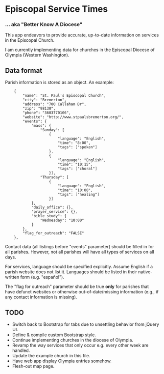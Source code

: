 # Episcopal Service Times #
### ... aka "Better Know A Diocese" ###
This app endeavors to provide accurate, up-to-date information on services in the Episcopal Church.

I am currently implementing data for churches in the Episcopal Diocese of Olympia (Western Washington).

## Data format ##
Parish information is stored as an object. An example:

		{
			"name": "St. Paul's Episcopal Church",
			"city": "Bremerton",
			"address": "700 Callahan Dr",
			"zip": "98130",
			"phone": "3603770106",
			"website": "http://www.stpaulsbremerton.org/",
			"events": {
				"mass": {
					"Sunday": [
						{
							"language": "English",
							"time": "8:00", 
							"tags": ["spoken"]
						},
						{
							"language": "English",
							"time": "10:15",
							"tags": ["choral"]
						}],
					"Thursday": [
						{
							"language": "English",
							"time": "10:00",
							"tags": ["healing"]
						}]
				},
				"daily_office": {},
				"prayer_service": {},
				"bible_study": {
					"Wednesday": "10:00"
				}
			},
			"flag_for_outreach": "FALSE" 
		},

Contact data (all listings before "events" parameter) should be filled in for all parishes. However, not all parishes will have all types of services on all days.

For services, language should be specified explicitly. Assume English if a parish website does not list it. Languages should be listed in their native-written form (e.g. "español"). 

The "flag for outreach" parameter should be true **only** for parishes that have defunct websites or otherwise out-of-date/missing information (e.g., if any contact information is missing). 

## TODO ##
* Switch back to Bootstrap for tabs due to unsettling behavior from jQuery UI.
* Define & compile custom Bootstrap style.
* Continue implementing churches in the diocese of Olympia. 
* Revamp the way services that only occur e.g. every other week are handled.
* Update the example church in this file.
* Have web app display Olympia entries somehow.
* Flesh-out map page.